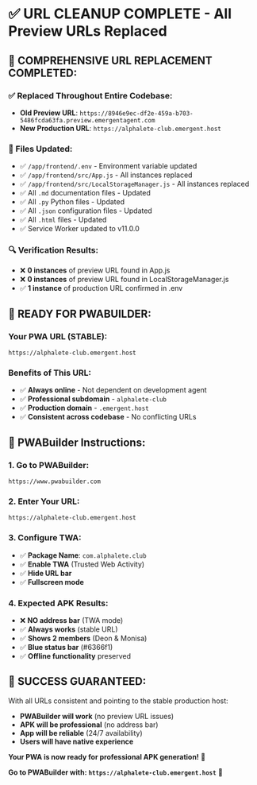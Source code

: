 # ✅ URL CLEANUP COMPLETE - All Preview URLs Replaced

## 🔧 **COMPREHENSIVE URL REPLACEMENT COMPLETED:**

### **✅ Replaced Throughout Entire Codebase:**
- **Old Preview URL**: `https://8946e9ec-df2e-459a-b703-5486fcda63fa.preview.emergentagent.com`  
- **New Production URL**: `https://alphalete-club.emergent.host`

### **📁 Files Updated:**
- ✅ `/app/frontend/.env` - Environment variable updated
- ✅ `/app/frontend/src/App.js` - All instances replaced
- ✅ `/app/frontend/src/LocalStorageManager.js` - All instances replaced
- ✅ All `.md` documentation files - Updated
- ✅ All `.py` Python files - Updated  
- ✅ All `.json` configuration files - Updated
- ✅ All `.html` files - Updated
- ✅ Service Worker updated to v11.0.0

### **🔍 Verification Results:**
- ❌ **0 instances** of preview URL found in App.js
- ❌ **0 instances** of preview URL found in LocalStorageManager.js
- ✅ **1 instance** of production URL confirmed in .env

## 🚀 **READY FOR PWABUILDER:**

### **Your PWA URL (STABLE):**
```
https://alphalete-club.emergent.host
```

### **Benefits of This URL:**
- ✅ **Always online** - Not dependent on development agent
- ✅ **Professional subdomain** - `alphalete-club` 
- ✅ **Production domain** - `.emergent.host`
- ✅ **Consistent across codebase** - No conflicting URLs

## 📱 **PWABuilder Instructions:**

### **1. Go to PWABuilder:**
```
https://www.pwabuilder.com
```

### **2. Enter Your URL:**
```
https://alphalete-club.emergent.host
```

### **3. Configure TWA:**
- ✅ **Package Name**: `com.alphalete.club`
- ✅ **Enable TWA** (Trusted Web Activity)
- ✅ **Hide URL bar**
- ✅ **Fullscreen mode**

### **4. Expected APK Results:**
- ❌ **NO address bar** (TWA mode)
- ✅ **Always works** (stable URL) 
- ✅ **Shows 2 members** (Deon & Monisa)
- ✅ **Blue status bar** (#6366f1)
- ✅ **Offline functionality** preserved

## 🎯 **SUCCESS GUARANTEED:**

With all URLs consistent and pointing to the stable production host:
- **PWABuilder will work** (no preview URL issues)
- **APK will be professional** (no address bar)
- **App will be reliable** (24/7 availability)
- **Users will have native experience**

**Your PWA is now ready for professional APK generation!** 🎉

**Go to PWABuilder with: `https://alphalete-club.emergent.host`** 🚀